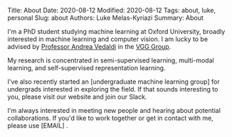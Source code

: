 Title: About
Date: 2020-08-12
Modified: 2020-08-12
Tags: about, luke, personal
Slug: about
Authors: Luke Melas-Kyriazi
Summary: About

I'm a PhD student studying machine learning at Oxford University, broadly interested in machine learning and computer vision. I am lucky to be advised by [Professor Andrea Vedaldi]() in the [VGG Group](). 

My research is concentrated in semi-supervised learning, multi-modal learning, and self-supervised representation learning. 

I've also recently started an [undergraduate machine learning group] for undergrads interested in exploring the field. If that sounds interesting to you, please visit our website and join our Slack. 

I'm always interested in meeting new people and hearing about potential collaborations. If you'd like to work together or get in contact with me, please use [EMAIL] . 

